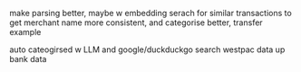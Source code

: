 make parsing better, maybe w embedding serach for similar transactions to get merchant name more consistent, and categorise better, transfer example

auto cateogirsed w LLM and google/duckduckgo search
westpac data
up bank data
